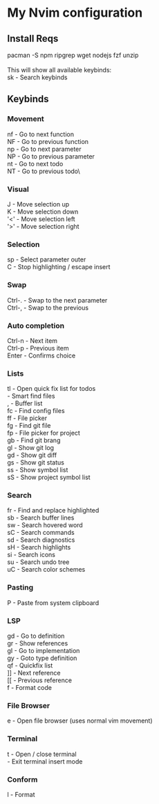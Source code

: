 # My Nvim configuration #
## Install Reqs ##
pacman -S npm ripgrep wget nodejs fzf unzip\
\
This will show all available keybinds:\
<leader>sk      - Search keybinds

## Keybinds ##
### Movement ###
nf              - Go to next function\
NF              - Go to previous function\
np              - Go to next parameter\
NP              - Go to previous parameter\
nt              - Go to next todo\
NT              - Go to previous todo\

### Visual ###
J               - Move selection up\
K               - Move selection down\
'<'             - Move selection left\
'>'             - Move selection right

### Selection ###
sp              - Select parameter outer\
<Ctrl>C         - Stop highlighting / escape insert

### Swap ###
Ctrl-.          - Swap to the next parameter\
Ctrl-,          - Swap to the previous

### Auto completion ###
Ctrl-n          - Next item\
Ctrl-p          - Previous item\
Enter           - Confirms choice

### Lists ###
<leader>tl      - Open quick fix list for todos\
<leader><space> - Smart find files\
<leader>,       - Buffer list\
<leader>fc      - Find config files\
<leader>ff      - File picker\
<leader>fg      - Find git file\
<leader>fp      - File picker for project\
<leader>gb      - Find git brang\
<leader>gl      - Show git log\
<leader>gd      - Show git diff\
<leader>gs      - Show git status\
<leader>ss      - Show symbol list\
<leader>sS      - Show project symbol list

### Search ###
<leader>fr      - Find and replace highlighted\
<leader>sb      - Search buffer lines\
<leader>sw      - Search hovered word\
<leader>sC      - Search commands\
<leader>sd      - Search diagnostics\
<leader>sH      - Search highlights\
<leader>si      - Search icons\
<leader>su      - Search undo tree\
<leader>uC      - Search color schemes

### Pasting ###
<leader>P       - Paste from system clipboard

### LSP ###
gd              - Go to definition\
gr              - Show references\
gI              - Go to implementation\
gy              - Goto type definition\
qf              - Quickfix list\
]]              - Next reference\
[[              - Previous reference\
<eader>f        - Format code


### File Browser ###
<leader>e       - Open file browser (uses normal vim movement)

### Terminal ###
<Ctrl>t         - Open / close terminal\
<Esp>           - Exit terminal insert mode

### Conform ###
<leader>l       - Format
